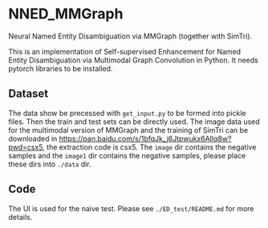 # NNED_MMGraph

Neural Named Entity Disambiguation via MMGraph (together with SimTri).

This is an implementation of Self-supervised Enhancement for Named Entity Disambiguation via Multimodal Graph Convolution in Python. It needs pytorch libraries to be installed.

## Dataset

The data show be precessed with `get_input.py` to be formed into pickle files. Then the train and test sets can be directly used.
The image data  used for the multimodal version of MMGraph and the training of SimTri can be downloaded in https://pan.baidu.com/s/1bfqJk_j6Jtpwukx6AIlq8w?pwd=csx5,
the extraction code is csx5.
The `image` dir contains the negative samples and the `image1` dir contains the negative samples, please place these dirs into `./data` dir.

## Code

The UI is used for the naive test. Please see `./ED_test/README.md` for more details.

